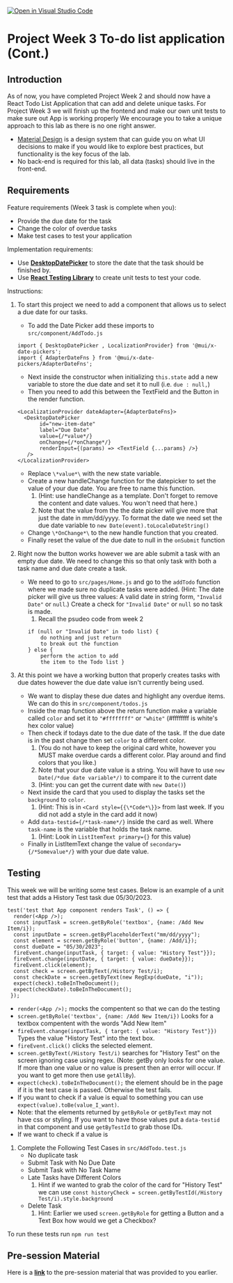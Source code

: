 [![Open in Visual Studio Code](https://classroom.github.com/assets/open-in-vscode-718a45dd9cf7e7f842a935f5ebbe5719a5e09af4491e668f4dbf3b35d5cca122.svg)](https://classroom.github.com/online_ide?assignment_repo_id=11371338&assignment_repo_type=AssignmentRepo)
# Project Week 3 To-do list application (Cont.)
## Introduction
As of now, you have completed Project Week 2 and should now have a React Todo List Application that can add and delete unique tasks. For Project Week 3 we will finish up the frontend and make our own unit tests to make sure out App is working properly  We encourage you to take a unique approach to this lab as there is no one right answer. 
- [Material Design](https://material.io/design/introduction) is a design system that can guide you on what UI decisions to make if you would like to explore best practices, but functionality is the key focus of the lab.
- No back-end is required for this lab, all data (tasks) should live in the front-end.


## Requirements
Feature requirements (Week 3 task is complete when you):
+ Provide the due date for the task
+ Change the color of overdue tasks
+ Make test cases to test your application

Implementation requirements:
+ Use [**DesktopDatePicker**](https://mui.com/x/react-date-pickers/date-picker/)  to store the date that the task should be finished by.
+ Use [**React Testing Library**](https://testing-library.com/docs/react-testing-library/cheatsheet) to create unit tests to test your code.

Instructions:
1. To start this project we need to add a component that allows us to select a due date for our tasks.
    + To add the Date Picker add these imports to `src/component/AddTodo.js` 
    ```
    import { DesktopDatePicker , LocalizationProvider} from '@mui/x-date-pickers';
    import { AdapterDateFns } from '@mui/x-date-pickers/AdapterDateFns';
    ``` 
    + Next inside the constructor when initializing `this.state` add a new variable to store the due date and set it to null (i.e. `due : null,`)
    + Then you need to add this between the TextField and the Button in the render function.
     ```   
    <LocalizationProvider dateAdapter={AdapterDateFns}>         
       <DesktopDatePicker
            id="new-item-date"
            label="Due Date"
            value={/*value*/}
            onChange={/*onChange*/}
            renderInput={(params) => <TextField {...params} />}
        />
    </LocalizationProvider>
    ```
    + Replace `\*value*\` with the new state variable.
    + Create a new handleChange function for the datepicker to set the value of your due date. You are free to name this function. 
        1. (Hint: use handleChange as a template. Don't forget to remove the content and date values. You won't need that here.) 
        2. Note that the value from the the date picker will give more that just the date in mm/dd/yyyy. To format the date we need set the due date variable to `new Date(event).toLocaleDateString()`
    + Change `\*OnChange*\` to the new handle function that you created.
    + Finally reset the value of the due date to null in the `onSubmit` function

2. Right now the button works however we are able submit a task with an empty due date. We need to change this so that only task with both a task name and due date create a task. 

    + We need to go to `src/pages/Home.js` and go to the `addTodo` function where we made sure no duplicate tasks were added. (Hint: The date picker will give us three values: A valid date in string form, `"Invalid Date"` or `null`.) Create a check for `"Invalid Date"` or `null` so no task is made.
        1.  Recall the psudeo code from week 2
        ```
        if (null or "Invalid Date" in todo list) {
            do nothing and just return
            to break out the function
        } else {
            perform the action to add
            the item to the Todo list }
        ```    

3. At this point we have a working button that properly creates tasks with due dates however the due date value isn't currently being used.

    + We want to display these due dates and highlight any overdue items. We can do this in `src/component/todos.js`
    + Inside the map function above the return function make a variable called `color` and set it to `"#ffffffff"` or `"white"` (#ffffffff is white's hex color value)
    + Then check if todays date to the due date of the task. If the due date is in the past change then set `color` to a different color. 
        1. (You do not have to keep the original card white, however you MUST make overdue cards a different color. Play around and find colors that you like.) 
        2. Note that your due date value is a string. You will have to use `new Date(/*due date variable*/)` to compare it to the current date 
        3. (Hint: you can get the current date with `new Date()`)  
    + Next inside the card that you used to display the tasks set the `background` to `color`. 
        1. (Hint: This is in  `<Card style={{\*Code*\}}>` from last week. If you did not add a style in the card add it now)
    + Add `data-testid={/*task-name*/}` inside the card as well. Where `task-name` is the variable that holds the task name. 
        1. (Hint: Look in `ListItemText primary={}` for this value)
    + Finally in ListItemText change the value of `secondary={/*Somevalue*/}` with your due date value.

## Testing
This week we will be writing some test cases. Below is an example of a unit test that adds a History Test task due 05/30/2023.
```
test('test that App component renders Task', () => {
  render(<App />);
  const inputTask = screen.getByRole('textbox', {name: /Add New Item/i});
  const inputDate = screen.getByPlaceholderText("mm/dd/yyyy");
  const element = screen.getByRole('button', {name: /Add/i});
  const dueDate = "05/30/2023";
  fireEvent.change(inputTask, { target: { value: "History Test"}});
  fireEvent.change(inputDate, { target: { value: dueDate}});
  fireEvent.click(element);
  const check = screen.getByText(/History Test/i);
  const checkDate = screen.getByText(new RegExp(dueDate, "i"));
  expect(check).toBeInTheDocument();
  expect(checkDate).toBeInTheDocument();
 });

```
+ `render(<App />);` mocks the compentent so that we can do the testing
+ `screen.getByRole('textbox', {name: /Add New Item/i})`  Looks for a textbox compentent with the words "Add New Item"
+ `fireEvent.change(inputTask, { target: { value: "History Test"}})` Types the value "History Test" into the text box.
+ `fireEvent.click()` clicks the selected element.
+ `screen.getByText(/History Test/i)` searches for "History Test" on the screen ignoring case using regex. (Note: getBy only looks for one value. If more than one value or no value is present then an error will occur.  If you want to get more then use `getAllBy`). 
+ `expect(check).toBeInTheDocument();` the element should be in the page if it is the test case is passed. Otherwise the test fails. 
+ If you want to check if a value is equal to something you can use `expect(value).toBe(value_I_want)`.
+ Note: that the elements returned by `getByRole` or `getByText` may not have css or styling. If you want to have those values put a `data-testid` in that component and use `getByTestId` to grab those IDs.
+ If we want to check if a value is 
1. Complete the Following Test Cases in `src/AddTodo.test.js`
    + No duplicate task
    + Submit Task with No Due Date
    + Submit Task with No Task Name
    + Late Tasks have Different Colors
        1. Hint if we wanted to grab the color of the card for "History Test" we can use `const historyCheck = screen.getByTestId(/History Test/i).style.background`
    + Delete Task
        1. Hint: Earlier we used `screen.getByRole` for getting a Button and a Text Box how would we get a Checkbox? 
 
 To run these tests run `npm run test`
 ## Pre-session Material
Here is a [**link**](https://ibm.ent.box.com/v/Software-recordings/folder/211327862148) to the pre-session material that was provided to you earlier.
